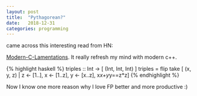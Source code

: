 ```yaml
---
layout: post
title:  "Pythagorean?"
date:   2018-12-31
categories: programming
---
```


came across this interesting read from HN: 

[Modern-C-Lamentations](http://aras-p.info/blog/2018/12/28/Modern-C-Lamentations/). It really refresh my mind with modern c++.

{% highlight haskell %}
triples :: Int -> [ (Int, Int, Int) ]
triples = flip take [ (x, y, z) | z <- [1..], x <- [1..z], y <- [x..z], x*x+y*y==z*z]
{% endhighlight %}

Now I know one more reason why I love FP better and more productive :)
